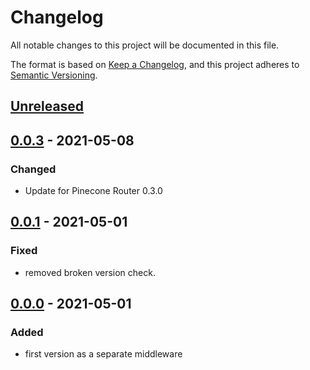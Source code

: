 # Changelog

All notable changes to this project will be documented in this file.

The format is based on [Keep a Changelog](https://keepachangelog.com/en/1.0.0/),
and this project adheres to [Semantic Versioning](https://semver.org/spec/v2.0.0.html).

## [Unreleased]

## [0.0.3] - 2021-05-08

### Changed

-   Update for Pinecone Router 0.3.0

## [0.0.1] - 2021-05-01

### Fixed

-   removed broken version check.

## [0.0.0] - 2021-05-01

### Added

-   first version as a separate middleware

[unreleased]: https://github.com/pinecone-router/middleware-render/compare/0.0.0...HEAD
[0.0.0]: https://github.com/pinecone-router/middleware-render/compare/0.0.0...0.0.0
[0.0.1]: https://github.com/pinecone-router/middleware-render/compare/0.0.0...0.0.1
[0.0.2]: https://github.com/pinecone-router/middleware-render/compare/0.0.1...0.0.2
[0.0.3]: https://github.com/pinecone-router/middleware-render/compare/0.0.2...0.0.3
